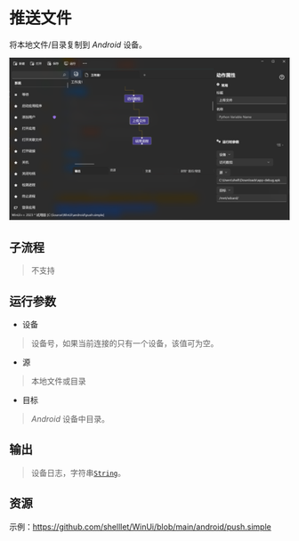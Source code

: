 # 推送文件 
将本地文件/目录复制到 *Android* 设备。

![AdbPush](./images/14.png ':size=90%')

## 子流程
> 不支持


## 运行参数
* 设备
> 设备号，如果当前连接的只有一个设备，该值可为空。

* 源
> 本地文件或目录

* 目标
> *Android* 设备中目录。


## 输出

> 设备日志，字符串[`String`](./types/String.md)。

## 资源

示例：https://github.com/shelllet/WinUi/blob/main/android/push.simple
